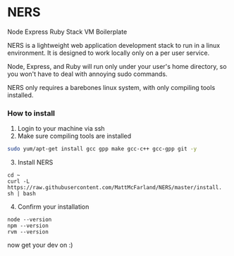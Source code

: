 NERS
====

Node Express Ruby Stack VM Boilerplate


NERS is a lightweight web application development stack to run in a linux environment.  It is designed to work locally only on a per user service.

Node, Express, and Ruby will run only under your user's home directory, so you won't have to deal with annoying sudo commands.

NERS only requires a barebones linux system, with only compiling tools installed.

### How to install

1. Login to your machine via ssh
2. Make sure compiling tools are installed 

```bash
sudo yum/apt-get install gcc gpp make gcc-c++ gcc-gpp git -y
```

3. Install NERS
```
cd ~
curl -L https://raw.githubusercontent.com/MattMcFarland/NERS/master/install.
sh | bash
```

4. Confirm your installation

```
node --version
npm --version
rvm --version
```

now get your dev on :)
